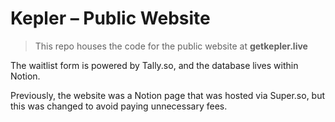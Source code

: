 # Kepler – Public Website

> This repo houses the code for the public website at **getkepler.live**

The waitlist form is powered by Tally.so, and the database lives within Notion.

Previously, the website was a Notion page that was hosted via Super.so, but this was changed to avoid paying unnecessary fees.
